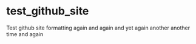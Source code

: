 # test_github_site
Test github site formatting again and again
and yet again
another
another time
and again
